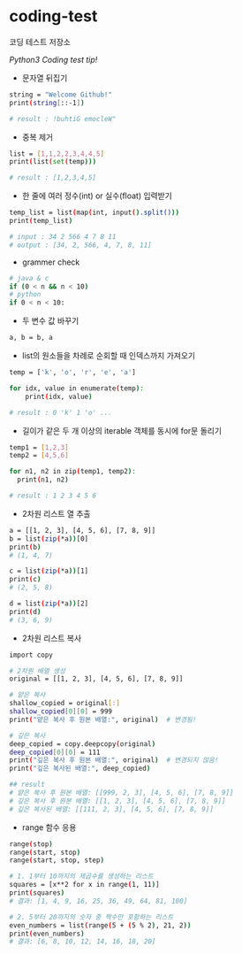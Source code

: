 # coding-test
코딩 테스트 저장소

*Python3 Coding test tip!*

- 문자열 뒤집기
```sh
string = "Welcome Github!"
print(string[::-1])

# result : !buhtiG emocleW"
```
- 중복 제거
```sh
list = [1,1,2,2,3,4,4,5]
print(list(set(temp)))

# result : [1,2,3,4,5]
```
- 한 줄에 여러 정수(int) or 실수(float) 입력받기
```sh
temp_list = list(map(int, input().split()))
print(temp_list)

# input : 34 2 566 4 7 8 11
# output : [34, 2, 566, 4, 7, 8, 11]
```

- grammer check
```sh
# java & c
if (0 < n && n < 10)
# python
if 0 < n < 10:
```
- 두 변수 값 바꾸기
```sh
a, b = b, a
```

- list의 원소들을 차례로 순회할 때 인덱스까지 가져오기
```sh
temp = ['k', 'o', 'r', 'e', 'a']

for idx, value in enumerate(temp):
    print(idx, value)

# result : 0 'k' 1 'o' ...
```

- 길이가 같은 두 개 이상의 iterable 객체를 동시에 for문 돌리기
```sh
temp1 = [1,2,3]
temp2 = [4,5,6]

for n1, n2 in zip(temp1, temp2):
  print(n1, n2)

# result : 1 2 3 4 5 6
```

- 2차원 리스트 열 추출
```sh
a = [[1, 2, 3], [4, 5, 6], [7, 8, 9]]
b = list(zip(*a))[0]
print(b)
# (1, 4, 7)

c = list(zip(*a))[1]
print(c)
# (2, 5, 8)

d = list(zip(*a))[2]
print(d)
# (3, 6, 9)
```

- 2차원 리스트 복사
```sh
import copy

# 2차원 배열 생성
original = [[1, 2, 3], [4, 5, 6], [7, 8, 9]]

# 얕은 복사
shallow_copied = original[:]
shallow_copied[0][0] = 999
print("얕은 복사 후 원본 배열:", original)  # 변경됨!

# 깊은 복사
deep_copied = copy.deepcopy(original)
deep_copied[0][0] = 111
print("깊은 복사 후 원본 배열:", original)  # 변경되지 않음!
print("깊은 복사된 배열:", deep_copied)

## result
# 얕은 복사 후 원본 배열: [[999, 2, 3], [4, 5, 6], [7, 8, 9]]
# 깊은 복사 후 원본 배열: [[1, 2, 3], [4, 5, 6], [7, 8, 9]]
# 깊은 복사된 배열: [[111, 2, 3], [4, 5, 6], [7, 8, 9]]
```
- range 함수 응용
```sh
range(stop)
range(start, stop)
range(start, stop, step)

# 1. 1부터 10까지의 제곱수를 생성하는 리스트
squares = [x**2 for x in range(1, 11)]
print(squares)
# 결과: [1, 4, 9, 16, 25, 36, 49, 64, 81, 100] 

# 2. 5부터 20까지의 숫자 중 짝수만 포함하는 리스트
even_numbers = list(range(5 + (5 % 2), 21, 2))
print(even_numbers)
# 결과: [6, 8, 10, 12, 14, 16, 18, 20]
```
